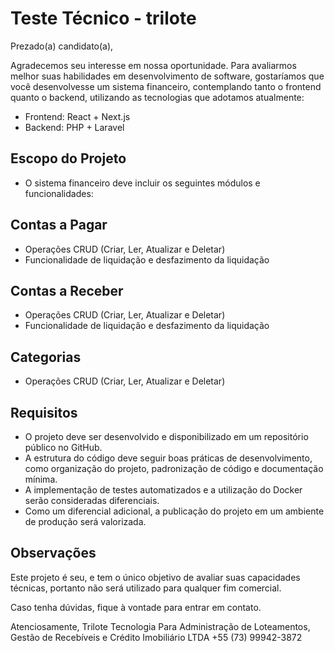 # Teste Técnico - trilote

Prezado(a) candidato(a),

Agradecemos seu interesse em nossa oportunidade. Para avaliarmos melhor suas habilidades em desenvolvimento de software, gostaríamos que você desenvolvesse um sistema financeiro, contemplando tanto o frontend quanto o backend, utilizando as tecnologias que adotamos atualmente:

- Frontend: React + Next.js
- Backend: PHP + Laravel

## Escopo do Projeto
- O sistema financeiro deve incluir os seguintes módulos e funcionalidades:

## Contas a Pagar
- Operações CRUD (Criar, Ler, Atualizar e Deletar)
- Funcionalidade de liquidação e desfazimento da liquidação

## Contas a Receber
- Operações CRUD (Criar, Ler, Atualizar e Deletar)
- Funcionalidade de liquidação e desfazimento da liquidação

## Categorias
- Operações CRUD (Criar, Ler, Atualizar e Deletar)

## Requisitos
- O projeto deve ser desenvolvido e disponibilizado em um repositório público no GitHub.
- A estrutura do código deve seguir boas práticas de desenvolvimento, como organização do projeto, padronização de código e documentação mínima.
- A implementação de testes automatizados e a utilização do Docker serão consideradas diferenciais.
- Como um diferencial adicional, a publicação do projeto em um ambiente de produção será valorizada.

## Observações
Este projeto é seu, e tem o único objetivo de avaliar suas capacidades técnicas, portanto não será utilizado para qualquer fim comercial.

Caso tenha dúvidas, fique à vontade para entrar em contato.


Atenciosamente,
Trilote Tecnologia Para Administração de Loteamentos, Gestão de Recebíveis e Crédito Imobiliário LTDA
+55 (73) 99942-3872
